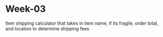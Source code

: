 # Week-03
Item shipping calculator that takes in item name, if its fragile, order total, and location to determine shipping fees
